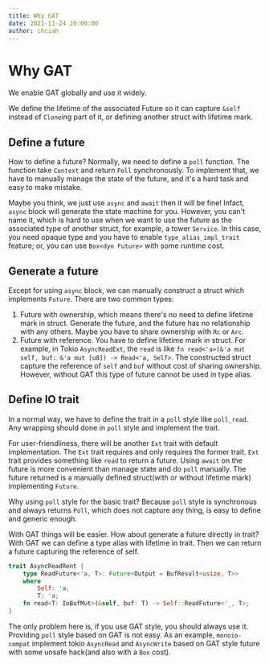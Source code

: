 ```yaml
---
title: Why GAT
date: 2021-11-24 20:00:00
author: ihciah
---
```


# Why GAT

We enable GAT globally and use it widely.

We define the lifetime of the associated Future so it can capture `&self` instead of `Clone`ing part of it, or defining another struct with lifetime mark.

## Define a future
How to define a future? Normally, we need to define a `poll` function. The function take `Context` and return `Poll` synchronously. To implement that, we have to manually manage the state of the future, and it\'s a hard task and easy to make mistake.

Maybe you think, we just use `async` and `await` then it will be fine! Infact, `async` block will generate the state machine for you. However, you can\'t name it, which is hard to use when we want to use the future as the associated type of another struct, for example, a tower `Service`. In this case, you need opaque type and you have to enable `type_alias_impl_trait` feature; or, you can use `Box<dyn Future>` with some runtime cost.

## Generate a future
Except for using `async` block, we can manually construct a struct which implements `Future`. There are two common types:
1. Future with ownership, which means there\'s no need to define lifetime mark in struct. Generate the future, and the future has no relationship with any others. Maybe you have to share ownership with `Rc` or `Arc`.
2. Future with reference. You have to define lifetime mark in struct. For example, in Tokio `AsyncReadExt`, the `read` is like `fn read<'a>(&'a mut self, buf: &'a mut [u8]) -> Read<'a, Self>`. The constructed struct capture the reference of `self` and `buf` without cost of sharing ownership. However, without GAT this type of future cannot be used in type alias.

## Define IO trait
In a normal way, we have to define the trait in a `poll` style like `poll_read`. Any wrapping should done in `poll` style and implement the trait.

For user-friendliness, there will be another `Ext` trait with default implementation. The `Ext` trait requires and only requires the former trait. `Ext` trait provides something like `read` to return a future. Using `await` on the future is more convenient than manage state and do `poll` manually. The future returned is a manually defined struct(with or without lifetime mark) implementing `Future`.

Why using `poll` style for the basic trait? Because `poll` style is synchronous and always returns `Poll`, which does not capture any thing, is easy to define and generic enough.

With GAT things will be easier. How about generate a future directly in trait? With GAT we can define a type alias with lifetime in trait. Then we can return a future capturing the reference of self.
```rust
trait AsyncReadRent {
    type ReadFuture<'a, T>: Future<Output = BufResult<usize, T>>
    where
        Self: 'a,
        T: 'a;
    fn read<T: IoBufMut>(&self, buf: T) -> Self::ReadFuture<'_, T>;
}
```

The only problem here is, if you use GAT style, you should always use it. Providing `poll` style based on GAT is not easy. As an example, `monoio-compat` implement tokio `AsyncRead` and `AsyncWrite` based on GAT style future with some unsafe hack(and also with a `Box` cost).
